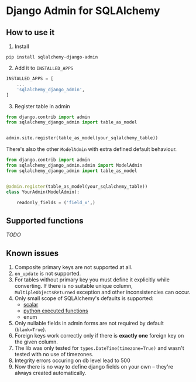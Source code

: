 # Django Admin for SQLAlchemy

## How to use it
1. Install 
```
pip install sqlalchemy-django-admin
```

2. Add it to `INSTALLED_APPS`
```python
INSTALLED_APPS = [
    ...
    'sqlalchemy_django_admin',
]
```

3. Register table in admin
```python
from django.contrib import admin
from sqlalchemy_django_admin import table_as_model


admin.site.register(table_as_model(your_sqlalchemy_table))
```

There's also the other `ModelAdmin` with extra defined default behaviour.
```python
from django.contrib import admin
from sqlalchemy_django_admin.admin import ModelAdmin
from sqlalchemy_django_admin import table_as_model


@admin.register(table_as_model(your_sqlalchemy_table))
class YourAdmin(ModelAdmin):

    readonly_fields = ('field_x',)
```


## Supported functions
*TODO*

## Known issues
1. Composite primary keys are not supported at all.
2. `on_update` is not supported.
3. For tables without primary key you must define it explicitly while converting.
If there is no suitable unique column, `MultipleObjectsReturned` exception 
and other inconsistencies can occur.
4. Only small scope of SQLAlchemy's defaults is supported:
   - [scalar](https://docs.sqlalchemy.org/en/14/core/defaults.html#scalar-defaults)
   - [python executed functions](https://docs.sqlalchemy.org/en/14/core/defaults.html#python-executed-functions)
   - enum
5. Only nullable fields in admin forms are not required by default (`blank=True`).
6. Foreign keys work correctly only if there is **exactly one** foreign key on the given column.
7. The lib was only tested for `types.DateTime(timezone=True)` and wasn't tested with no use of timezones.
8. Integrity errors occuring on db level lead to 500
9. Now there is no way to define django fields on your own – they're always created automatically.
